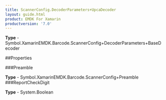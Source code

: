 ```yaml
---
title: ScannerConfig.DecoderParameters+UpcaDecoder
layout: guide.html
product: EMDK For Xamarin 
productversion: '7.0' 
---
```


    

**Type** - Symbol.XamarinEMDK.Barcode.ScannerConfig+DecoderParameters+BaseDecoder

##Properties

###Preamble

        

**Type** - Symbol.XamarinEMDK.Barcode.ScannerConfig+Preamble
###ReportCheckDigit

        

**Type** - System.Boolean

